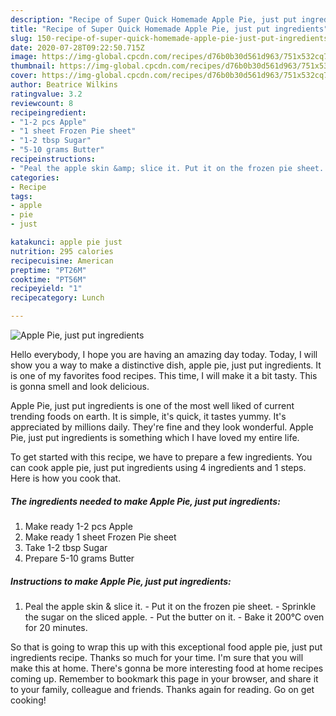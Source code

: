 ```yaml
---
description: "Recipe of Super Quick Homemade Apple Pie, just put ingredients"
title: "Recipe of Super Quick Homemade Apple Pie, just put ingredients"
slug: 150-recipe-of-super-quick-homemade-apple-pie-just-put-ingredients
date: 2020-07-28T09:22:50.715Z
image: https://img-global.cpcdn.com/recipes/d76b0b30d561d963/751x532cq70/apple-pie-just-put-ingredients-recipe-main-photo.jpg
thumbnail: https://img-global.cpcdn.com/recipes/d76b0b30d561d963/751x532cq70/apple-pie-just-put-ingredients-recipe-main-photo.jpg
cover: https://img-global.cpcdn.com/recipes/d76b0b30d561d963/751x532cq70/apple-pie-just-put-ingredients-recipe-main-photo.jpg
author: Beatrice Wilkins
ratingvalue: 3.2
reviewcount: 8
recipeingredient:
- "1-2 pcs Apple"
- "1 sheet Frozen Pie sheet"
- "1-2 tbsp Sugar"
- "5-10 grams Butter"
recipeinstructions:
- "Peal the apple skin &amp; slice it. Put it on the frozen pie sheet. Sprinkle the sugar on the sliced apple. Put the butter on it. Bake it 200℃ oven for 20 minutes."
categories:
- Recipe
tags:
- apple
- pie
- just

katakunci: apple pie just 
nutrition: 295 calories
recipecuisine: American
preptime: "PT26M"
cooktime: "PT56M"
recipeyield: "1"
recipecategory: Lunch

---
```



![Apple Pie, just put ingredients](https://img-global.cpcdn.com/recipes/d76b0b30d561d963/751x532cq70/apple-pie-just-put-ingredients-recipe-main-photo.jpg)

Hello everybody, I hope you are having an amazing day today. Today, I will show you a way to make a distinctive dish, apple pie, just put ingredients. It is one of my favorites food recipes. This time, I will make it a bit tasty. This is gonna smell and look delicious.

Apple Pie, just put ingredients is one of the most well liked of current trending foods on earth. It is simple, it's quick, it tastes yummy. It's appreciated by millions daily. They're fine and they look wonderful. Apple Pie, just put ingredients is something which I have loved my entire life.




To get started with this recipe, we have to prepare a few ingredients. You can cook apple pie, just put ingredients using 4 ingredients and 1 steps. Here is how you cook that.

<!--inarticleads1-->

##### The ingredients needed to make Apple Pie, just put ingredients:

1. Make ready 1-2 pcs Apple
1. Make ready 1 sheet Frozen Pie sheet
1. Take 1-2 tbsp Sugar
1. Prepare 5-10 grams Butter




<!--inarticleads2-->

##### Instructions to make Apple Pie, just put ingredients:

1. Peal the apple skin &amp; slice it. - Put it on the frozen pie sheet. - Sprinkle the sugar on the sliced apple. - Put the butter on it. - Bake it 200℃ oven for 20 minutes.




So that is going to wrap this up with this exceptional food apple pie, just put ingredients recipe. Thanks so much for your time. I'm sure that you will make this at home. There's gonna be more interesting food at home recipes coming up. Remember to bookmark this page in your browser, and share it to your family, colleague and friends. Thanks again for reading. Go on get cooking!

